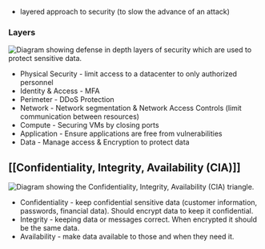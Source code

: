 - layered approach to security (to slow the advance of an attack)

### Layers
![Diagram showing defense in depth layers of security which are used to protect sensitive data.](https://learn.microsoft.com/en-us/training/wwl-sci/describe-security-concepts-methodologies/media/4-defense-depth.png)
- Physical Security - limit access to a datacenter to only authorized personnel
- Identity & Access - MFA
- Perimeter - DDoS Protection
- Network - Network segmentation & Network Access Controls (limit communication between resources)
- Compute - Securing VMs by closing ports
- Application - Ensure applications are free from vulnerabilities
- Data - Manage access & Encryption to protect data

## [[Confidentiality, Integrity, Availability (CIA)]]
![Diagram showing the Confidentiality, Integrity, Availability (CIA) triangle.](https://learn.microsoft.com/en-us/training/wwl-sci/describe-security-concepts-methodologies/media/4-confidentiality-integrity-availability.png)
- Confidentiality - keep confidential sensitive data (customer information, passwords, financial data). Should encrypt data to keep it confidential.
- Integrity - keeping data or messages correct. When encrypted it should be the same data.
- Availability - make data available to those and when they need it.